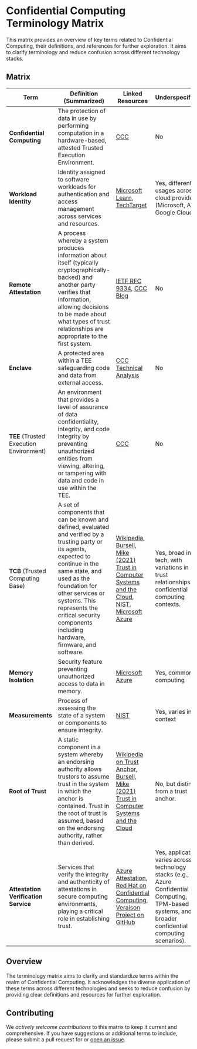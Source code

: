 # Confidential Computing Terminology Matrix

This matrix provides an overview of key terms related to Confidential Computing, their definitions, and references for further exploration. It aims to clarify terminology and reduce confusion across different technology stacks.

## Matrix

| Term                                  | Definition (Summarized)                                                                                                                    | Linked Resources                                                                                                             | Underspecified?                                                                                                                  |
|---------------------------------------|---------------------------------------------------------------------------------------------------------------------------------------------|------------------------------------------------------------------------------------------------------------------------------|---------------------------------------------------------------------------------------------------------------------------------|
| **Confidential Computing**            | The protection of data in use by performing computation in a hardware-based, attested Trusted Execution Environment.                        | [CCC](https://confidentialcomputing.io)                                                                                      | No                                                                                                                              |
| **Workload Identity**                 | Identity assigned to software workloads for authentication and access management across services and resources.                             | [Microsoft Learn](https://learn.microsoft.com/en-us/entra/workload-id/workload-identities-overview), [TechTarget](https://www.techtarget.com)                                           | Yes, different usages across cloud providers (Microsoft, AWS, Google Cloud).                                                     |
| **Remote Attestation**                | A process whereby a system produces information about itself (typically cryptographically-backed) and another party verifies that information, allowing decisions to be made about what types of trust relationships are appropriate to the first system. | [IETF RFC 9334](https://datatracker.ietf.org/doc/html/rfc9334), [CCC Blog](https://confidentialcomputing.io/2023/04/06/why-is-attestation-required-for-confidential-computing/)         | No                                                                                                                              |
| **Enclave**                           | A protected area within a TEE safeguarding code and data from external access.                                                             | [CCC Technical Analysis](https://confidentialcomputing.io/wp-content/uploads/sites/10/2023/03/CCC-A-Technical-Analysis-of-Confidential-Computing-v1.3_unlocked.pdf)                     | No                                                                                                                              |
| **TEE** (Trusted Execution Environment) | An environment that provides a level of assurance of data confidentiality, integrity, and code integrity by preventing unauthorized entities from viewing, altering, or tampering with data and code in use within the TEE. | [CCC](https://confidentialcomputing.io/wp-content/uploads/sites/10/2023/03/CCC-A-Technical-Analysis-of-Confidential-Computing-v1.3_unlocked.pdf)                                      | No                                                                                                                              |
| **TCB** (Trusted Computing Base)      | A set of components that can be known and defined, evaluated and verified by a trusting party or its agents, expected to continue in the same state, and used as the foundation for other services or systems. This represents the critical security components including hardware, firmware, and software. | [Wikipedia](https://en.wikipedia.org/wiki/Trusted_computing_base), [Bursell, Mike (2021) Trust in Computer Systems and the Cloud](https://onlinelibrary.wiley.com/doi/book/10.1002/9781119695158), [NIST](https://csrc.nist.gov/glossary/term/trusted_computing_base), [Microsoft Azure](https://learn.microsoft.com/en-us/azure/confidential-computing/trusted-compute-base) | Yes, broad in tech, with variations in trust relationships and confidential computing contexts.                                   |
| **Memory Isolation**                  | Security feature preventing unauthorized access to data in memory.                                                                         | [Microsoft Azure](https://learn.microsoft.com/en-us/azure/confidential-computing/choose-confidential-containers-offerings)                                                           | Yes, common in computing                                                                                                         |
| **Measurements**                      | Process of assessing the state of a system or components to ensure integrity.                                                              | [NIST](https://csrc.nist.gov/glossary/term/roots_of_trust)                                                    | Yes, varies in context                                                                                                           |
| **Root of Trust**                     | A static component in a system whereby an endorsing authority allows trustors to assume trust in the system in which the anchor is contained. Trust in the root of trust is assumed, based on the endorsing authority, rather than derived. | [Wikipedia on Trust Anchor](https://en.wikipedia.org/wiki/Trust_anchor), [Bursell, Mike (2021) Trust in Computer Systems and the Cloud](https://onlinelibrary.wiley.com/doi/book/10.1002/9781119695158)                      | No, but distinct from a trust anchor.                                                                                            |
| **Attestation Verification Service**  | Services that verify the integrity and authenticity of attestations in secure computing environments, playing a critical role in establishing trust. | [Azure Attestation](https://learn.microsoft.com/en-us/azure/attestation/overview), [Red Hat on Confidential Computing](https://www.redhat.com), [Veraison Project on GitHub](https://github.com/veraison) | Yes, application varies across technology stacks (e.g., Azure Confidential Computing, TPM-based systems, and broader confidential computing scenarios). |


## Overview

The terminology matrix aims to clarify and standardize terms within the realm of Confidential Computing. It acknowledges the diverse application of these terms across different technologies and seeks to reduce confusion by providing clear definitions and resources for further exploration.

## Contributing

We *actively welcome contributions* to this matrix to keep it current and comprehensive. If you have suggestions or additional terms to include, please submit a pull request for or [open an issue](https://github.com/confidential-computing/glossary/issues).
